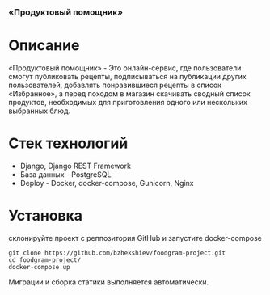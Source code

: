 ### «Продуктовый помощник»

# Описание
«Продуктовый помощник» - Это онлайн-сервис, где пользователи смогут публиковать рецепты, подписываться на публикации других пользователей, добавлять понравившиеся рецепты в список «Избранное», а перед походом в магазин скачивать сводный список продуктов, необходимых для приготовления одного или нескольких выбранных блюд.



# Стек технологий
* Django, Django REST Framework
* База данныx - PostgreSQL
* Deploy - Docker, docker-compose, Gunicorn, Nginx

# Установка
склонируйте проект с реппозитория GitHub и запустите docker-compose
```
git clone https://github.com/bzhekshiev/foodgram-project.git
cd foodgram-project/
docker-compose up
```
Миграции и сборка статики выполняется автоматически.

